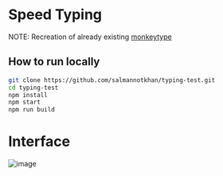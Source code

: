 # Speed Typing

NOTE: Recreation of already existing [monkeytype](https://monkeytype.com)

## How to run locally

```zsh
git clone https://github.com/salmannotkhan/typing-test.git
cd typing-test
npm install
npm start
npm run build
```

# Interface
![image](https://github.com/Shardul-Khandekar/Speed-Typing/assets/68283854/e9c1e6b7-466d-4ea5-938a-22ce7815515c)
